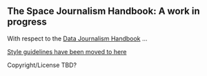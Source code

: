 ## The Space Journalism Handbook: A work in progress

With respect to the [Data Journalism Handbook](http://datajournalismhandbook.org/) ...

[Style guidelines have been moved to here](theme-cheatsheet.md)

Copyright/License TBD?
